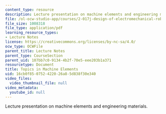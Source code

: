 ```yaml
---
content_type: resource
description: Lecture presentation on machine elements and engineering materials.
file: /ol-ocw-studio-app/courses/2-017j-design-of-electromechanical-robotic-systems-fall-2009/16cb0f850752422026a85d838f30e340_MIT2_017JF09_machines.pdf
file_size: 1008318
file_type: application/pdf
learning_resource_types:
- Lecture Notes
license: https://creativecommons.org/licenses/by-nc-sa/4.0/
ocw_type: OCWFile
parent_title: Lecture Notes
parent_type: CourseSection
parent_uid: 107bb7c0-9134-4b2f-70e5-eee203b1a371
resourcetype: Document
title: Topics in Machine Elements
uid: 16cb0f85-0752-4220-26a8-5d838f30e340
video_files:
  video_thumbnail_file: null
video_metadata:
  youtube_id: null
---
```

Lecture presentation on machine elements and engineering materials.